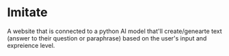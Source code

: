 # Imitate 

A website that is connected to a python AI model that'll create/genearte text (answer to their question or paraphrase) based on the user's input and expreience level.

